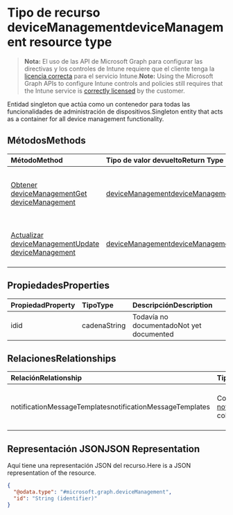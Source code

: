 # <a name="devicemanagement-resource-type"></a><span data-ttu-id="1076d-101">Tipo de recurso deviceManagement</span><span class="sxs-lookup"><span data-stu-id="1076d-101">deviceManagement resource type</span></span>

> <span data-ttu-id="1076d-102">**Nota:** El uso de las API de Microsoft Graph para configurar las directivas y los controles de Intune requiere que el cliente tenga la [licencia correcta](https://go.microsoft.com/fwlink/?linkid=839381) para el servicio Intune.</span><span class="sxs-lookup"><span data-stu-id="1076d-102">**Note:** Using the Microsoft Graph APIs to configure Intune controls and policies still requires that the Intune service is [correctly licensed](https://go.microsoft.com/fwlink/?linkid=839381) by the customer.</span></span>

<span data-ttu-id="1076d-103">Entidad singleton que actúa como un contenedor para todas las funcionalidades de administración de dispositivos.</span><span class="sxs-lookup"><span data-stu-id="1076d-103">Singleton entity that acts as a container for all device management functionality.</span></span>
## <a name="methods"></a><span data-ttu-id="1076d-104">Métodos</span><span class="sxs-lookup"><span data-stu-id="1076d-104">Methods</span></span>
|<span data-ttu-id="1076d-105">Método</span><span class="sxs-lookup"><span data-stu-id="1076d-105">Method</span></span>|<span data-ttu-id="1076d-106">Tipo de valor devuelto</span><span class="sxs-lookup"><span data-stu-id="1076d-106">Return Type</span></span>|<span data-ttu-id="1076d-107">Descripción</span><span class="sxs-lookup"><span data-stu-id="1076d-107">Description</span></span>|
|:---|:---|:---|
|[<span data-ttu-id="1076d-108">Obtener deviceManagement</span><span class="sxs-lookup"><span data-stu-id="1076d-108">Get deviceManagement</span></span>](../api/intune_notification_devicemanagement_get.md)|[<span data-ttu-id="1076d-109">deviceManagement</span><span class="sxs-lookup"><span data-stu-id="1076d-109">deviceManagement</span></span>](../resources/intune_notification_devicemanagement.md)|<span data-ttu-id="1076d-110">Lea las propiedades y las relaciones del objeto [deviceManagement](../resources/intune_notification_devicemanagement.md).</span><span class="sxs-lookup"><span data-stu-id="1076d-110">Read properties and relationships of [plannerTaskDetails](../resources/intune_notification_devicemanagement.md) object.</span></span>|
|[<span data-ttu-id="1076d-111">Actualizar deviceManagement</span><span class="sxs-lookup"><span data-stu-id="1076d-111">Update deviceManagement</span></span>](../api/intune_notification_devicemanagement_update.md)|[<span data-ttu-id="1076d-112">deviceManagement</span><span class="sxs-lookup"><span data-stu-id="1076d-112">deviceManagement</span></span>](../resources/intune_notification_devicemanagement.md)|<span data-ttu-id="1076d-113">Actualice las propiedades de un objeto [deviceManagement](../resources/intune_notification_devicemanagement.md).</span><span class="sxs-lookup"><span data-stu-id="1076d-113">Update the properties of a [calendar](../resources/intune_notification_devicemanagement.md) object.</span></span>|

## <a name="properties"></a><span data-ttu-id="1076d-114">Propiedades</span><span class="sxs-lookup"><span data-stu-id="1076d-114">Properties</span></span>
|<span data-ttu-id="1076d-115">Propiedad</span><span class="sxs-lookup"><span data-stu-id="1076d-115">Property</span></span>|<span data-ttu-id="1076d-116">Tipo</span><span class="sxs-lookup"><span data-stu-id="1076d-116">Type</span></span>|<span data-ttu-id="1076d-117">Descripción</span><span class="sxs-lookup"><span data-stu-id="1076d-117">Description</span></span>|
|:---|:---|:---|
|<span data-ttu-id="1076d-118">id</span><span class="sxs-lookup"><span data-stu-id="1076d-118">id</span></span>|<span data-ttu-id="1076d-119">cadena</span><span class="sxs-lookup"><span data-stu-id="1076d-119">String</span></span>|<span data-ttu-id="1076d-120">Todavía no documentado</span><span class="sxs-lookup"><span data-stu-id="1076d-120">Not yet documented</span></span>|

## <a name="relationships"></a><span data-ttu-id="1076d-121">Relaciones</span><span class="sxs-lookup"><span data-stu-id="1076d-121">Relationships</span></span>
|<span data-ttu-id="1076d-122">Relación</span><span class="sxs-lookup"><span data-stu-id="1076d-122">Relationship</span></span>|<span data-ttu-id="1076d-123">Tipo</span><span class="sxs-lookup"><span data-stu-id="1076d-123">Type</span></span>|<span data-ttu-id="1076d-124">Descripción</span><span class="sxs-lookup"><span data-stu-id="1076d-124">Description</span></span>|
|:---|:---|:---|
|<span data-ttu-id="1076d-125">notificationMessageTemplates</span><span class="sxs-lookup"><span data-stu-id="1076d-125">notificationMessageTemplates</span></span>|<span data-ttu-id="1076d-126">Colección [notificationMessageTemplate](../resources/intune_notification_notificationmessagetemplate.md)</span><span class="sxs-lookup"><span data-stu-id="1076d-126">[notificationMessageTemplate](../resources/intune_notification_notificationmessagetemplate.md) collection</span></span>|<span data-ttu-id="1076d-127">Las plantillas de mensajes de notificación.</span><span class="sxs-lookup"><span data-stu-id="1076d-127">The Notification Message Templates.</span></span>|

## <a name="json-representation"></a><span data-ttu-id="1076d-128">Representación JSON</span><span class="sxs-lookup"><span data-stu-id="1076d-128">JSON Representation</span></span>
<span data-ttu-id="1076d-129">Aquí tiene una representación JSON del recurso.</span><span class="sxs-lookup"><span data-stu-id="1076d-129">Here is a JSON representation of the resource.</span></span>
<!-- {
  "blockType": "resource",
  "keyProperty": "id",
  "@odata.type": "microsoft.graph.deviceManagement"
}
-->
``` json
{
  "@odata.type": "#microsoft.graph.deviceManagement",
  "id": "String (identifier)"
}
```




